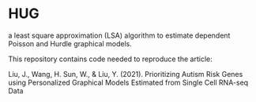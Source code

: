 # HUG
a least square approximation (LSA) algorithm to estimate dependent Poisson and Hurdle graphical models.

This repository contains code needed to reproduce the article:

Liu, J., Wang, H. Sun, W., & Liu, Y. (2021). Prioritizing Autism Risk Genes using Personalized Graphical Models Estimated from Single Cell RNA-seq Data
